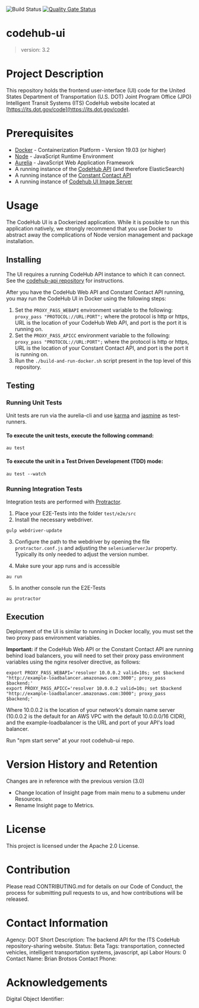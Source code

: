 ![Build Status](https://codebuild.us-east-1.amazonaws.com/badges?uuid=eyJlbmNyeXB0ZWREYXRhIjoieE1PRzV1dmZyOTB5MVBIYzlGYUFKcitLUVpPVEtNd2Z3WDdraEUxYXMwQkV5SytJbk1MSitxenlqTFN1N3hqOVJ3bXRZVkFrS2paTXNnQVNkQWFVRmQwPSIsIml2UGFyYW1ldGVyU3BlYyI6Ik0ySy85bzR3OVU2eEMwUnUiLCJtYXRlcmlhbFNldFNlcmlhbCI6MX0%3D&branch=master) [![Quality Gate Status](https://sonarcloud.io/api/project_badges/measure?project=usdot-jpo-codehub_codehub-ui&metric=alert_status)](https://sonarcloud.io/dashboard?id=usdot-jpo-codehub_codehub-ui)

# codehub-ui
> version: 3.2

# Project Description
This repository holds the frontend user-interface (UI) code for the United States Department of Transportation (U.S. DOT) Joint Program Office (JPO) Intelligent Transit Systems (ITS) CodeHub website located at [https://its.dot.gov/code](https://its.dot.gov/code).

# Prerequisites

- [Docker](https://www.docker.com/) - Containerization Platform - Version 19.03 (or higher)
- [Node](https://nodejs.org/en/) - JavaScript Runtime Environment
- [Aurelia](https://aurelia.io/) - JavaScript Web Application Framework
- A running instance of the [CodeHub API](https://github.com/usdot-jpo-codehub/codehub-api) (and therefore ElasticSearch)
- A running instance of the [Constant Contact API](https://github.com/usdot-jpo-codehub/cdh-apicc)
- A running instance of [Codehub UI Image Server](https://github.com/usdot-jpo-codehub/codehub-ui-image-server)

# Usage
The CodeHub UI is a Dockerized application. While it is possible to run this application natively, we strongly recommend that you use Docker to abstract away the complications of Node version management and package installation.

## Installing

The UI requires a running CodeHub API instance to which it can connect. See the [codehub-api repository](https://github.com/usdot-jpo-codehub/codehub-api) for instructions.

After you have the CodeHub Web API and Constant Contact API running, you may run the CodeHub UI in Docker using the following steps:

1. Set the `PROXY_PASS_WEBAPI` environment variable to the following: `proxy_pass "PROTOCOL://URL:PORT";` where the protocol is http or https, URL is the location of your CodeHub Web API, and port is the port it is running on.
2. Set the `PROXY_PASS_APICC` environment variable to the following: `proxy_pass "PROTOCOL://URL:PORT";` where the protocol is http or https, URL is the location of your Constant Contact API, and port is the port it is running on.
2. Run the `./build-and-run-docker.sh` script present in the top level of this repository.

## Testing
### Running Unit Tests

Unit tests are run via the aurelia-cli and use [karma](https://karma-runner.github.io) and [jasmine](https://jasmine.github.io/) as test-runners.

#### To execute the unit tests, execute the following command:

```shell
au test
```

#### To execute the unit in a Test Driven Development (TDD) mode:

```shell
au test --watch
```

### Running Integration Tests

Integration tests are performed with [Protractor](http://angular.github.io/protractor/#/).

1. Place your E2E-Tests into the folder ```test/e2e/src```
2. Install the necessary webdriver.

  ```shell
  gulp webdriver-update
  ```

3. Configure the path to the webdriver by opening the file ```protractor.conf.js``` and adjusting the ```seleniumServerJar``` property. Typically its only needed to adjust the version number.

4. Make sure your app runs and is accessible

  ```shell
  au run
  ```

5. In another console run the E2E-Tests

  ```shell
  au protractor
  ```

## Execution
Deployment of the UI is similar to running in Docker locally, you must set the two proxy pass environment variables.

**Important:** if the CodeHub Web API or the Constant Contact API are running behind load balancers, you will need to set their proxy pass environment variables using the nginx resolver directive, as follows:

```shell
export PROXY_PASS_WEBAPI='resolver 10.0.0.2 valid=10s; set $backend "http://example-loadbalancer.amazonaws.com:3000"; proxy_pass $backend;'
export PROXY_PASS_APICC='resolver 10.0.0.2 valid=10s; set $backend "http://example-loadbalancer.amazonaws.com:3000"; proxy_pass $backend;'
```

Where 10.0.0.2 is the location of your network's domain name server (10.0.0.2 is the default for an AWS VPC with the default 10.0.0.0/16 CIDR), and the example-loadbalancer is the URL and port of your API's load balancer.

Run "npm start serve" at your root codehub-ui repo.

# Version History and Retention
Changes are in reference with the previous version (3.0)

- Change location of Insight page from main menu to a submenu under Resources.
- Rename Insight page to Metrics.

# License
This project is licensed under the Apache 2.0 License.

# Contribution
Please read CONTRIBUTING.md for details on our Code of Conduct, the process for submitting pull requests to us, and how contributions will be released.

# Contact Information
Agency: DOT
Short Description: The backend API for the ITS CodeHub repository-sharing website.
Status: Beta
Tags: transportation, connected vehicles, intelligent transportation systems, javascript, api
Labor Hours: 0
Contact Name: Brian Brotsos
Contact Phone:

# Acknowledgements
Digital Object Identifier: 
